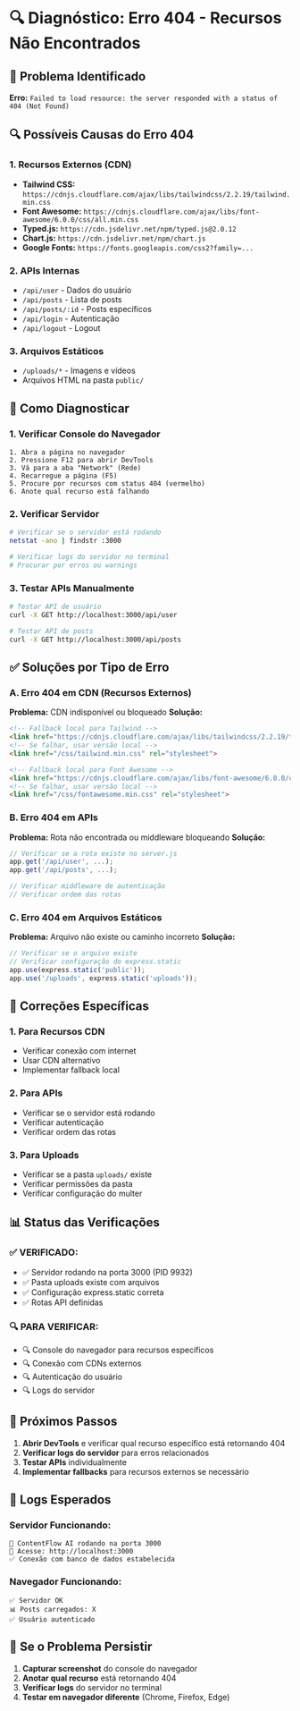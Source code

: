 # 🔍 Diagnóstico: Erro 404 - Recursos Não Encontrados

## 🚨 Problema Identificado

**Erro:** `Failed to load resource: the server responded with a status of 404 (Not Found)`

## 🔍 Possíveis Causas do Erro 404

### **1. Recursos Externos (CDN)**
- **Tailwind CSS:** `https://cdnjs.cloudflare.com/ajax/libs/tailwindcss/2.2.19/tailwind.min.css`
- **Font Awesome:** `https://cdnjs.cloudflare.com/ajax/libs/font-awesome/6.0.0/css/all.min.css`
- **Typed.js:** `https://cdn.jsdelivr.net/npm/typed.js@2.0.12`
- **Chart.js:** `https://cdn.jsdelivr.net/npm/chart.js`
- **Google Fonts:** `https://fonts.googleapis.com/css2?family=...`

### **2. APIs Internas**
- `/api/user` - Dados do usuário
- `/api/posts` - Lista de posts
- `/api/posts/:id` - Posts específicos
- `/api/login` - Autenticação
- `/api/logout` - Logout

### **3. Arquivos Estáticos**
- `/uploads/*` - Imagens e vídeos
- Arquivos HTML na pasta `public/`

## 🧪 Como Diagnosticar

### **1. Verificar Console do Navegador**
```
1. Abra a página no navegador
2. Pressione F12 para abrir DevTools
3. Vá para a aba "Network" (Rede)
4. Recarregue a página (F5)
5. Procure por recursos com status 404 (vermelho)
6. Anote qual recurso está falhando
```

### **2. Verificar Servidor**
```bash
# Verificar se o servidor está rodando
netstat -ano | findstr :3000

# Verificar logs do servidor no terminal
# Procurar por erros ou warnings
```

### **3. Testar APIs Manualmente**
```bash
# Testar API de usuário
curl -X GET http://localhost:3000/api/user

# Testar API de posts
curl -X GET http://localhost:3000/api/posts
```

## ✅ Soluções por Tipo de Erro

### **A. Erro 404 em CDN (Recursos Externos)**

**Problema:** CDN indisponível ou bloqueado
**Solução:**
```html
<!-- Fallback local para Tailwind -->
<link href="https://cdnjs.cloudflare.com/ajax/libs/tailwindcss/2.2.19/tailwind.min.css" rel="stylesheet">
<!-- Se falhar, usar versão local -->
<link href="/css/tailwind.min.css" rel="stylesheet">

<!-- Fallback local para Font Awesome -->
<link href="https://cdnjs.cloudflare.com/ajax/libs/font-awesome/6.0.0/css/all.min.css" rel="stylesheet">
<!-- Se falhar, usar versão local -->
<link href="/css/fontawesome.min.css" rel="stylesheet">
```

### **B. Erro 404 em APIs**

**Problema:** Rota não encontrada ou middleware bloqueando
**Solução:**
```javascript
// Verificar se a rota existe no server.js
app.get('/api/user', ...);
app.get('/api/posts', ...);

// Verificar middleware de autenticação
// Verificar ordem das rotas
```

### **C. Erro 404 em Arquivos Estáticos**

**Problema:** Arquivo não existe ou caminho incorreto
**Solução:**
```javascript
// Verificar se o arquivo existe
// Verificar configuração do express.static
app.use(express.static('public'));
app.use('/uploads', express.static('uploads'));
```

## 🔧 Correções Específicas

### **1. Para Recursos CDN**
- Verificar conexão com internet
- Usar CDN alternativo
- Implementar fallback local

### **2. Para APIs**
- Verificar se o servidor está rodando
- Verificar autenticação
- Verificar ordem das rotas

### **3. Para Uploads**
- Verificar se a pasta `uploads/` existe
- Verificar permissões da pasta
- Verificar configuração do multer

## 📊 Status das Verificações

### **✅ VERIFICADO:**
- ✅ Servidor rodando na porta 3000 (PID 9932)
- ✅ Pasta uploads existe com arquivos
- ✅ Configuração express.static correta
- ✅ Rotas API definidas

### **🔍 PARA VERIFICAR:**
- 🔍 Console do navegador para recursos específicos
- 🔍 Conexão com CDNs externos
- 🔍 Autenticação do usuário
- 🔍 Logs do servidor

## 🎯 Próximos Passos

1. **Abrir DevTools** e verificar qual recurso específico está retornando 404
2. **Verificar logs do servidor** para erros relacionados
3. **Testar APIs** individualmente
4. **Implementar fallbacks** para recursos externos se necessário

## 📝 Logs Esperados

### **Servidor Funcionando:**
```
🚀 ContentFlow AI rodando na porta 3000
📱 Acesse: http://localhost:3000
✅ Conexão com banco de dados estabelecida
```

### **Navegador Funcionando:**
```
✅ Servidor OK
📊 Posts carregados: X
✅ Usuário autenticado
```

## 🚨 Se o Problema Persistir

1. **Capturar screenshot** do console do navegador
2. **Anotar qual recurso** está retornando 404
3. **Verificar logs** do servidor no terminal
4. **Testar em navegador diferente** (Chrome, Firefox, Edge)
